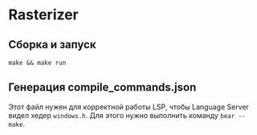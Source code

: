 # Rasterizer

## Сборка и запуск

`make && make run`

## Генерация compile_commands.json

Этот файл нужен для корректной работы LSP,
чтобы Language Server видел хедер `windows.h`.
Для этого нужно выполнить команду `bear -- make`.
